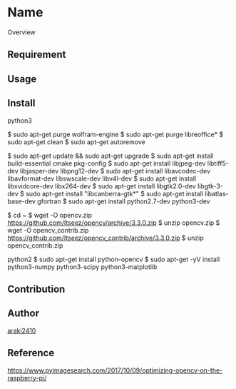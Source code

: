 Name
====

Overview

## Requirement
## Usage

## Install
python3

$ sudo apt-get purge wolfram-engine
$ sudo apt-get purge libreoffice*
$ sudo apt-get clean
$ sudo apt-get autoremove

$ sudo apt-get update && sudo apt-get upgrade
$ sudo apt-get install build-essential cmake pkg-config
$ sudo apt-get install libjpeg-dev libtiff5-dev libjasper-dev libpng12-dev
$ sudo apt-get install libavcodec-dev libavformat-dev libswscale-dev libv4l-dev
$ sudo apt-get install libxvidcore-dev libx264-dev
$ sudo apt-get install libgtk2.0-dev libgtk-3-dev
$ sudo apt-get install "libcanberra-gtk*"
$ sudo apt-get install libatlas-base-dev gfortran
$ sudo apt-get install python2.7-dev python3-dev

$ cd ~
$ wget -O opencv.zip https://github.com/Itseez/opencv/archive/3.3.0.zip
$ unzip opencv.zip
$ wget -O opencv_contrib.zip https://github.com/Itseez/opencv_contrib/archive/3.3.0.zip
$ unzip opencv_contrib.zip




python2
$ sudo apt-get install python-opencv
$ sudo apt-get -yV install python3-numpy python3-scipy python3-matplotlib



## Contribution

## Author

[araki2410](https://github.com/araki2410)

## Reference
https://www.pyimagesearch.com/2017/10/09/optimizing-opencv-on-the-raspberry-pi/